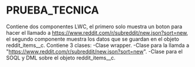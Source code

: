 # PRUEBA_TECNICA
Contiene dos componentes LWC, el primero solo muestra un boton para hacer el llamado a https://www.reddit.com/r/subreddit/new.json?sort=new, el segundo componente muestra los datos que se guardan en el objeto reddit_items__c.
Contiene 3 clases:
  -Clase wrapper.
  -Clase para la llamda a "https://www.reddit.com/r/subreddit/new.json?sort=new".
  -Clase para el SOQL y DML sobre el objeto reddit_items__c.
